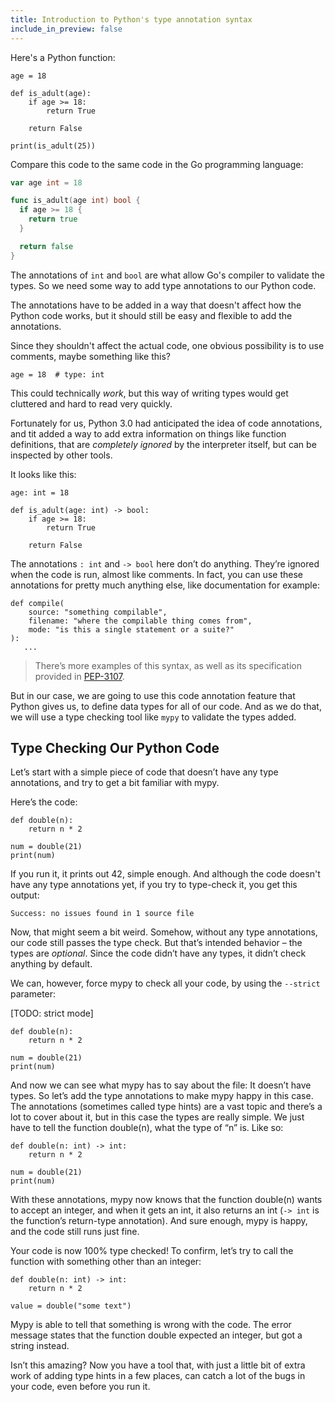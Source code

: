 ```yaml
---
title: Introduction to Python's type annotation syntax
include_in_preview: false
---
```


Here's a Python function:

```{.python .example}
age = 18

def is_adult(age):
    if age >= 18:
        return True

    return False

print(is_adult(25))
```

Compare this code to the same code in the Go programming language:

```{.go .example}
var age int = 18

func is_adult(age int) bool {
  if age >= 18 {
    return true
  }

  return false
}
```

The annotations of `int` and `bool` are what allow Go's compiler to validate the
types. So we need some way to add type annotations to our Python code.

The annotations have to be added in a way that doesn't affect how the Python
code works, but it should still be easy and flexible to add the annotations.

Since they shouldn't affect the actual code, one obvious possibility is to use
comments, maybe something like this?

```{.python .example}
age = 18  # type: int
```

This could technically _work_, but this way of writing types would get cluttered
and hard to read very quickly.

Fortunately for us, Python 3.0 had anticipated the idea of code annotations, and
tit added a way to add extra information on things like function definitions,
that are _completely ignored_ by the interpreter itself, but can be inspected by
other tools.

It looks like this:

```{.python .example}
age: int = 18

def is_adult(age: int) -> bool:
    if age >= 18:
        return True

    return False
```

The annotations `: int` and `-> bool` here don’t do anything. They’re ignored
when the code is run, almost like comments. In fact, you can use these
annotations for pretty much anything else, like documentation for example:

```{.python .example}
def compile(
    source: "something compilable",
    filename: "where the compilable thing comes from",
    mode: "is this a single statement or a suite?"
):
   ...
```

> There’s more examples of this syntax, as well as its specification provided in
> [PEP-3107](https://python.org/dev/peps/pep-3107).

But in our case, we are going to use this code annotation feature that Python
gives us, to define data types for all of our code. And as we do that, we will
use a type checking tool like `mypy` to validate the types added.

## Type Checking Our Python Code

Let’s start with a simple piece of code that doesn’t have any type annotations,
and try to get a bit familiar with mypy.

Here’s the code:

```{.python .example}
def double(n):
    return n * 2

num = double(21)
print(num)
```

If you run it, it prints out 42, simple enough. And although the code doesn't
have any type annotations yet, if you try to type-check it, you get this output:

```text
Success: no issues found in 1 source file
```

Now, that might seem a bit weird. Somehow, without any type annotations, our
code still passes the type check. But that’s intended behavior – the types are
_optional_. Since the code didn’t have any types, it didn’t check anything by
default.

We can, however, force mypy to check all your code, by using the `--strict`
parameter:

[TODO: strict mode]

```{.python .example}
def double(n):
    return n * 2

num = double(21)
print(num)
```

And now we can see what mypy has to say about the file: It doesn’t have types.
So let’s add the type annotations to make mypy happy in this case. The
annotations (sometimes called type hints) are a vast topic and there’s a lot to
cover about it, but in this case the types are really simple. We just have to
tell the function double(n), what the type of “n” is. Like so:

```{.python .example}
def double(n: int) -> int:
    return n * 2

num = double(21)
print(num)
```

With these annotations, mypy now knows that the function double(n) wants to
accept an integer, and when it gets an int, it also returns an int (`-> int` is
the function’s return-type annotation). And sure enough, mypy is happy, and the
code still runs just fine.

Your code is now 100% type checked! To confirm, let’s try to call the function
with something other than an integer:

```{.python .example}
def double(n: int) -> int:
    return n * 2

value = double("some text")
```

Mypy is able to tell that something is wrong with the code. The error message
states that the function double expected an integer, but got a string instead.

Isn’t this amazing? Now you have a tool that, with just a little bit of extra
work of adding type hints in a few places, can catch a lot of the bugs in your
code, even before you run it.
